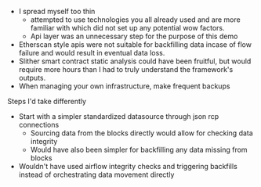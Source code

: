 
- I spread myself too thin
	- attempted to use technologies you all already used and are more familiar with which did not set up any potential wow factors.
	- Api layer was an unnecessary step for the purpose of this demo
- Etherscan style apis were not suitable for backfilling data incase of flow failure and would result in eventual data loss.
- Slither smart contract static analysis could have been fruitful, but would require more hours than I had to truly understand the framework's outputs.
- When managing your own infrastructure, make frequent backups

Steps I'd take differently
- Start with a simpler standardized datasource through json rcp connections
	- Sourcing data from the blocks directly would allow for checking data integrity 
	- Would have also been simpler for backfilling any data missing from blocks
- Wouldn't have used airflow integrity checks and triggering backfills instead of orchestrating data movement directly
